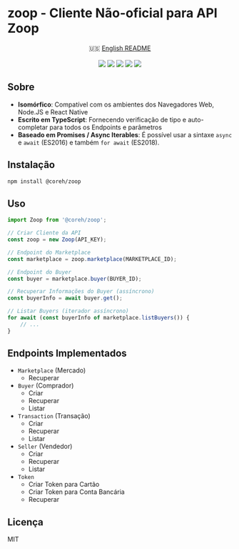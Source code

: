 # zoop - Cliente Não-oficial para API Zoop

<p align="center">
🇺🇸 <a href="README.md">English README</a>
<br><br>
<a href="https://www.npmjs.com/package/@coreh/zoop"><img src="https://img.shields.io/npm/v/@coreh/zoop.svg"></a>
<a href="LICENSE"><img src="https://img.shields.io/npm/l/@coreh/zoop.svg?label=licen%C3%A7a"></a>
<a href="https://travis-ci.org/coreh/zoop/"><img src="https://img.shields.io/travis/coreh/zoop.svg?label=compila%C3%A7%C3%A3o"></a>
<a href="https://coveralls.io/github/coreh/zoop"><img src="https://img.shields.io/coveralls/github/coreh/zoop.svg?label=cobertura%20de%20testes"></a>
<a href="https://david-dm.org/coreh/zoop"><img src="https://img.shields.io/david/coreh/zoop.svg?label=depend%C3%AAncias"></a>
</p>

## Sobre

- **Isomórfico**: Compatível com os ambientes dos Navegadores Web, Node.JS e React Native
- **Escrito em TypeScript**: Fornecendo verificação de tipo e auto-completar para todos os Endpoints e parâmetros
- **Baseado em Promises / Async Iterables**: É possível usar a sintaxe `async` e `await` (ES2016) e também `for await` (ES2018).

## Instalação

```bash
npm install @coreh/zoop
```

## Uso

```javascript
import Zoop from '@coreh/zoop';

// Criar Cliente da API
const zoop = new Zoop(API_KEY);

// Endpoint do Marketplace
const marketplace = zoop.marketplace(MARKETPLACE_ID);

// Endpoint do Buyer
const buyer = marketplace.buyer(BUYER_ID);

// Recuperar Informações do Buyer (assíncrono)
const buyerInfo = await buyer.get();

// Listar Buyers (iterador assíncrono)
for await (const buyerInfo of marketplace.listBuyers()) {
    // ...
}
```

## Endpoints Implementados

- `Marketplace` (Mercado)
    - Recuperar
- `Buyer` (Comprador)
    - Criar
    - Recuperar
    - Listar
- `Transaction` (Transação)
    - Criar
    - Recuperar
    - Listar
- `Seller` (Vendedor)
    - Criar
    - Recuperar
    - Listar
- `Token`
    - Criar Token para Cartão
    - Criar Token para Conta Bancária
    - Recuperar

## Licença

MIT
